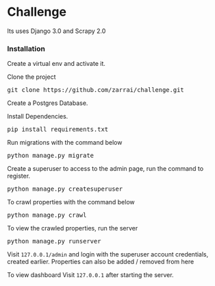 # Challenge

Its uses Django 3.0 and Scrapy 2.0

### Installation

Create a virtual env and activate it.

Clone the project
<pre>
git clone https://github.com/zarrai/challenge.git
</pre>

Create a Postgres Database.



Install Dependencies.
<pre>
pip install requirements.txt
</pre>

Run migrations with the command below

<pre>
python manage.py migrate
</pre>

Create a superuser to access to the admin page, run the command to register.
<pre>
python manage.py createsuperuser
</pre>

To crawl properties with the command below

<pre>
python manage.py crawl
</pre>

To view the crawled properties, run the server
<pre>
python manage.py runserver
</pre>

Visit `127.0.0.1/admin` and login with the superuser account credentials, created earlier. Properties can also be added / removed from here

To view dashboard
Visit `127.0.0.1` after starting the server.
